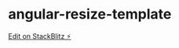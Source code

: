 # angular-resize-template

[Edit on StackBlitz ⚡️](https://stackblitz.com/edit/angular-resize-template)